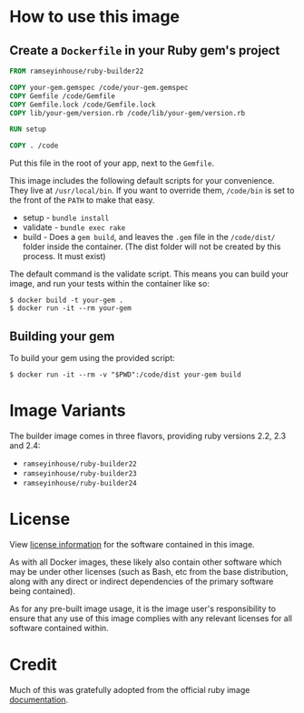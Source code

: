 
# How to use this image

## Create a `Dockerfile` in your Ruby gem's project

```dockerfile
FROM ramseyinhouse/ruby-builder22

COPY your-gem.gemspec /code/your-gem.gemspec
COPY Gemfile /code/Gemfile
COPY Gemfile.lock /code/Gemfile.lock
COPY lib/your-gem/version.rb /code/lib/your-gem/version.rb

RUN setup

COPY . /code

```

Put this file in the root of your app, next to the `Gemfile`.

This image includes the following default scripts for your convenience. They live at `/usr/local/bin`. If you want to override them, `/code/bin` is set to the front of the `PATH` to make that easy.
- setup - `bundle install`
- validate  - `bundle exec rake`
- build - Does a `gem build`, and leaves the `.gem` file in the `/code/dist/` folder inside the container. (The dist folder will not be created by this process. It must exist)

The default command is the validate script. This means you can build your image, and run your tests within the container like so:

```console
$ docker build -t your-gem .
$ docker run -it --rm your-gem
```

## Building your gem

To build your gem using the provided script:

```console
$ docker run -it --rm -v "$PWD":/code/dist your-gem build
```

# Image Variants

The builder image comes in three flavors, providing ruby versions 2.2, 2.3 and 2.4:
- `ramseyinhouse/ruby-builder22`
- `ramseyinhouse/ruby-builder23`
- `ramseyinhouse/ruby-builder24`


# License

View [license information](https://www.ruby-lang.org/en/about/license.txt) for the software contained in this image.

As with all Docker images, these likely also contain other software which may be under other licenses (such as Bash, etc from the base distribution, along with any direct or indirect dependencies of the primary software being contained).

As for any pre-built image usage, it is the image user's responsibility to ensure that any use of this image complies with any relevant licenses for all software contained within.

# Credit
Much of this was gratefully adopted from the official ruby image [documentation](https://github.com/docker-library/docs/blob/master/ruby/README.md).
